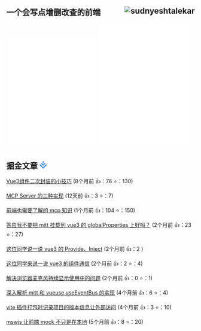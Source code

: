 ## 一个会写点增删改查的前端 <img align="right" src="https://komarev.com/ghpvc/?username=vaebe" alt="sudnyeshtalekar" />

<div>
  <img src="https://github.com/vaebe/vaebe/blob/main/metrics1.svg" width="48%" />
  <img src="https://github.com/vaebe/vaebe/blob/main/metrics2.svg" width="48%" />
</div>

<!-- juejin-posts start -->
## 掘金文章 <img src='https://raw.githubusercontent.com/vaebe/juejin-posts-action/main/assets/juejin.svg' alt='juejin' width='20' height='20'/>

[Vue3组件二次封装的小技巧](https://juejin.cn/post/7413194176006324275) (8个月前 👍：76 ⭐：130)

[MCP Server 的三种实现](https://juejin.cn/post/7505325778222530611) (12天前 👍：3 ⭐：7)

[前端也需要了解的 mcp 知识](https://juejin.cn/post/7495598591488016394) (1个月前 👍：104 ⭐：150)

[答应我不要把 mitt 挂载到 vue3 的 globalProperties 上好吗？](https://juejin.cn/post/7484705232904814618) (2个月前 👍：23 ⭐：27)

[这位同学说一说 vue3 的 Provide、Inject](https://juejin.cn/post/7480514589253468169) (2个月前 👍：2 )

[这位同学来说一说 vue3 的组件通信](https://juejin.cn/post/7480081951517900800) (2个月前 👍：2 ⭐：4)

[解决浏览器麦克风持续显示使用中的问题](https://juejin.cn/post/7476977628777431092) (2个月前 👍：0 ⭐：1)

[深入解析 mitt 和 vueuse useEventBus 的实现](https://juejin.cn/post/7457228085830778895) (4个月前 👍：6 ⭐：4)

[vite 插件打包时记录项目的版本信息让外部访问](https://juejin.cn/post/7456809080344133667) (4个月前 👍：3 ⭐：10)

[mswjs 让前端 mock 不只是在本地](https://juejin.cn/post/7445926398400102440) (5个月前 👍：8 ⭐：20)
<!-- juejin-posts end -->

